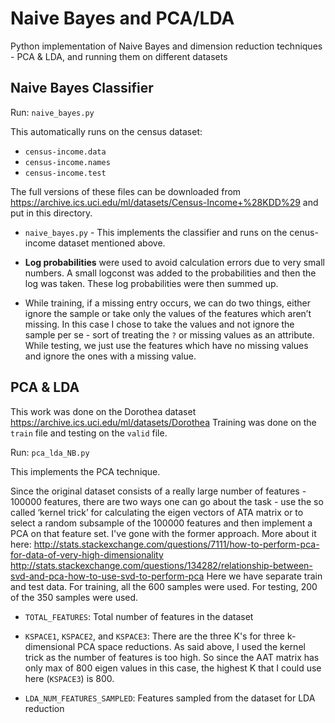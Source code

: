 # Naive Bayes and PCA/LDA

Python implementation of Naive Bayes and dimension reduction techniques - PCA & LDA, and running them on different datasets

## Naive Bayes Classifier

Run: `naive_bayes.py`

This automatically runs on the census dataset:  
- `census-income.data`
- `census-income.names`
- `census-income.test`

The full versions of these files can be downloaded from <https://archive.ics.uci.edu/ml/datasets/Census-Income+%28KDD%29> and put in this directory.

- `naive_bayes.py` - This implements the classifier and runs on the cenus-income dataset mentioned above.

- **Log probabilities** were used to avoid calculation errors due to very small numbers. A small logconst was added to the probabilities and then the log was taken. These log probabilities were then summed up.

- While training, if a missing entry occurs, we can do two things, either ignore the sample or take only the values of the features which aren’t missing. In this case I chose to take the values and not ignore the sample per se - sort of treating the `?` or missing values as an attribute. While testing, we just use the features which have no missing values and ignore the ones with a missing value.

## PCA & LDA

This work was done on the Dorothea dataset <https://archive.ics.uci.edu/ml/datasets/Dorothea>
Training was done on the `train` file and testing on the `valid` file.

Run: `pca_lda_NB.py`

This implements the PCA technique.

Since the original dataset consists of a really large number of features - 100000 features, there are two ways one can go about the task - use the so called ‘kernel trick’ for calculating the eigen vectors of ATA matrix or to select a random subsample of the 100000 features and then implement a PCA on that feature set. I've gone with the former approach. More about it here:
<http://stats.stackexchange.com/questions/7111/how-to-perform-pca-for-data-of-very-high-dimensionality>
<http://stats.stackexchange.com/questions/134282/relationship-between-svd-and-pca-how-to-use-svd-to-perform-pca>
Here we have separate train and test data. For training, all the 600 samples were used. For testing, 200 of the 350 samples were used.

- `TOTAL_FEATURES`: Total number of features in the dataset

- `KSPACE1`, `KSPACE2`, and `KSPACE3`: There are the three K's for three k-dimensional PCA space reductions. As said above, I used the kernel trick as the number of features is too high. So since the AAT matrix has only max of 800 eigen values in this case, the highest K that I could use here (`KSPACE3`) is 800.

- `LDA_NUM_FEATURES_SAMPLED`: Features sampled from the dataset for LDA reduction